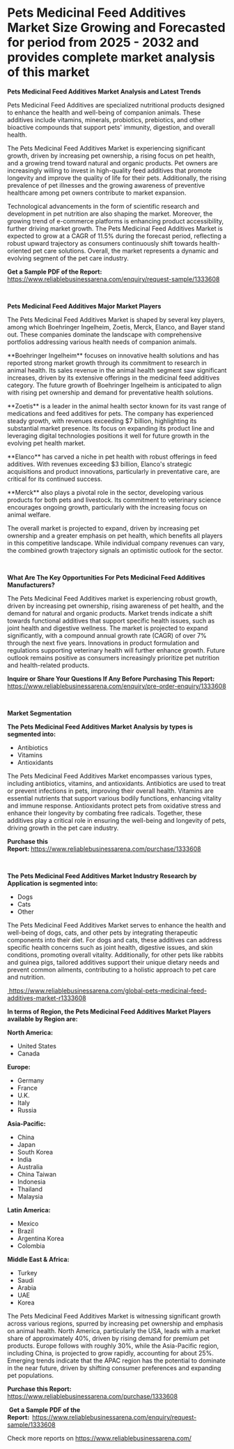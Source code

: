 <p><h1>Pets Medicinal Feed Additives Market Size Growing and Forecasted for period from 2025 - 2032 and provides complete market analysis of this market</h1></p><p><strong>Pets Medicinal Feed Additives Market Analysis and Latest Trends</strong></p>
<p><p>Pets Medicinal Feed Additives are specialized nutritional products designed to enhance the health and well-being of companion animals. These additives include vitamins, minerals, probiotics, prebiotics, and other bioactive compounds that support pets' immunity, digestion, and overall health.</p><p>The Pets Medicinal Feed Additives Market is experiencing significant growth, driven by increasing pet ownership, a rising focus on pet health, and a growing trend toward natural and organic products. Pet owners are increasingly willing to invest in high-quality feed additives that promote longevity and improve the quality of life for their pets. Additionally, the rising prevalence of pet illnesses and the growing awareness of preventive healthcare among pet owners contribute to market expansion.</p><p>Technological advancements in the form of scientific research and development in pet nutrition are also shaping the market. Moreover, the growing trend of e-commerce platforms is enhancing product accessibility, further driving market growth. The Pets Medicinal Feed Additives Market is expected to grow at a CAGR of 11.5% during the forecast period, reflecting a robust upward trajectory as consumers continuously shift towards health-oriented pet care solutions. Overall, the market represents a dynamic and evolving segment of the pet care industry.</p></p>
<p><strong>Get a Sample PDF of the Report:&nbsp;</strong> <a href="https://www.reliablebusinessarena.com/enquiry/request-sample/1333608?utm_campaign=2887&utm_medium=2&utm_source=Github&utm_content=ia&utm_term=24032025&utm_id=pets-medicinal-feed-additives">https://www.reliablebusinessarena.com/enquiry/request-sample/1333608</a></p>
<p>&nbsp;</p>
<p><strong>Pets Medicinal Feed Additives Major Market Players</strong></p>
<p><p>The Pets Medicinal Feed Additives Market is shaped by several key players, among which Boehringer Ingelheim, Zoetis, Merck, Elanco, and Bayer stand out. These companies dominate the landscape with comprehensive portfolios addressing various health needs of companion animals.</p><p>**Boehringer Ingelheim** focuses on innovative health solutions and has reported strong market growth through its commitment to research in animal health. Its sales revenue in the animal health segment saw significant increases, driven by its extensive offerings in the medicinal feed additives category. The future growth of Boehringer Ingelheim is anticipated to align with rising pet ownership and demand for preventative health solutions.</p><p>**Zoetis** is a leader in the animal health sector known for its vast range of medications and feed additives for pets. The company has experienced steady growth, with revenues exceeding $7 billion, highlighting its substantial market presence. Its focus on expanding its product line and leveraging digital technologies positions it well for future growth in the evolving pet health market.</p><p>**Elanco** has carved a niche in pet health with robust offerings in feed additives. With revenues exceeding $3 billion, Elanco's strategic acquisitions and product innovations, particularly in preventative care, are critical for its continued success.</p><p>**Merck** also plays a pivotal role in the sector, developing various products for both pets and livestock. Its commitment to veterinary science encourages ongoing growth, particularly with the increasing focus on animal welfare.</p><p>The overall market is projected to expand, driven by increasing pet ownership and a greater emphasis on pet health, which benefits all players in this competitive landscape. While individual company revenues can vary, the combined growth trajectory signals an optimistic outlook for the sector.</p></p>
<p>&nbsp;</p>
<p><strong>What Are The Key Opportunities For Pets Medicinal Feed Additives Manufacturers?</strong></p>
<p><p>The Pets Medicinal Feed Additives market is experiencing robust growth, driven by increasing pet ownership, rising awareness of pet health, and the demand for natural and organic products. Market trends indicate a shift towards functional additives that support specific health issues, such as joint health and digestive wellness. The market is projected to expand significantly, with a compound annual growth rate (CAGR) of over 7% through the next five years. Innovations in product formulation and regulations supporting veterinary health will further enhance growth. Future outlook remains positive as consumers increasingly prioritize pet nutrition and health-related products.</p></p>
<p><strong>Inquire or Share Your Questions If Any Before Purchasing This Report:</strong> <a href="https://www.reliablebusinessarena.com/enquiry/pre-order-enquiry/1333608?utm_campaign=2887&utm_medium=2&utm_source=Github&utm_content=ia&utm_term=24032025&utm_id=pets-medicinal-feed-additives">https://www.reliablebusinessarena.com/enquiry/pre-order-enquiry/1333608</a></p>
<p>&nbsp;</p>
<p><strong>Market Segmentation</strong></p>
<p><strong>The Pets Medicinal Feed Additives Market Analysis by types is segmented into:</strong></p>
<p><ul><li>Antibiotics</li><li>Vitamins</li><li>Antioxidants</li></ul></p>
<p><p>The Pets Medicinal Feed Additives Market encompasses various types, including antibiotics, vitamins, and antioxidants. Antibiotics are used to treat or prevent infections in pets, improving their overall health. Vitamins are essential nutrients that support various bodily functions, enhancing vitality and immune response. Antioxidants protect pets from oxidative stress and enhance their longevity by combating free radicals. Together, these additives play a critical role in ensuring the well-being and longevity of pets, driving growth in the pet care industry.</p></p>
<p><strong>Purchase this Report:&nbsp;</strong><a href="https://www.reliablebusinessarena.com/purchase/1333608?utm_campaign=2887&utm_medium=2&utm_source=Github&utm_content=ia&utm_term=24032025&utm_id=pets-medicinal-feed-additives">https://www.reliablebusinessarena.com/purchase/1333608</a></p>
<p>&nbsp;</p>
<p><strong>The Pets Medicinal Feed Additives Market Industry Research by Application is segmented into:</strong></p>
<p><ul><li>Dogs</li><li>Cats</li><li>Other</li></ul></p>
<p><p>The Pets Medicinal Feed Additives Market serves to enhance the health and well-being of dogs, cats, and other pets by integrating therapeutic components into their diet. For dogs and cats, these additives can address specific health concerns such as joint health, digestive issues, and skin conditions, promoting overall vitality. Additionally, for other pets like rabbits and guinea pigs, tailored additives support their unique dietary needs and prevent common ailments, contributing to a holistic approach to pet care and nutrition.</p></p>
<p><a href="https://www.reliablebusinessarena.com/global-pets-medicinal-feed-additives-market-r1333608?utm_campaign=2887&utm_medium=2&utm_source=Github&utm_content=ia&utm_term=24032025&utm_id=pets-medicinal-feed-additives">&nbsp;https://www.reliablebusinessarena.com/global-pets-medicinal-feed-additives-market-r1333608</a></p>
<p><strong>In terms of Region, the Pets Medicinal Feed Additives Market Players available by Region are:</strong></p>
<p>
    <p> <strong> North America: </strong>
        <ul>
            <li>United States</li>
            <li>Canada</li>
        </ul>
        </p> 
    <p> <strong> Europe: </strong>
        <ul>
            <li>Germany</li>
            <li>France</li>
            <li>U.K.</li>
            <li>Italy</li>
            <li>Russia</li>
        </ul>
        </p> 
    <p> <strong> Asia-Pacific: </strong>
        <ul>
            <li>China</li>
            <li>Japan</li>
            <li>South Korea</li>
            <li>India</li>
            <li>Australia</li>
            <li>China Taiwan</li>
            <li>Indonesia</li>
            <li>Thailand</li>
            <li>Malaysia</li>
        </ul>
        </p> 
    <p> <strong> Latin America: </strong>
        <ul>
            <li>Mexico</li>
            <li>Brazil</li>
            <li>Argentina Korea</li>
            <li>Colombia</li>
        </ul>
        </p> 
    <p> <strong> Middle East & Africa: </strong>
        <ul>
            <li>Turkey</li>
            <li>Saudi</li>
            <li>Arabia</li>
            <li>UAE</li>
            <li>Korea</li>
        </ul>
    </p>
    </p>
<p><p>The Pets Medicinal Feed Additives Market is witnessing significant growth across various regions, spurred by increasing pet ownership and emphasis on animal health. North America, particularly the USA, leads with a market share of approximately 40%, driven by rising demand for premium pet products. Europe follows with roughly 30%, while the Asia-Pacific region, including China, is projected to grow rapidly, accounting for about 25%. Emerging trends indicate that the APAC region has the potential to dominate in the near future, driven by shifting consumer preferences and expanding pet populations.</p></p>
<p><strong>Purchase this Report: </strong><a href="https://www.reliablebusinessarena.com/purchase/1333608?utm_campaign=2887&utm_medium=2&utm_source=Github&utm_content=ia&utm_term=24032025&utm_id=pets-medicinal-feed-additives">https://www.reliablebusinessarena.com/purchase/1333608</a></p>
<p>&nbsp;<strong>Get a Sample PDF of the Report:&nbsp;&nbsp;</strong><a href="https://www.reliablebusinessarena.com/enquiry/request-sample/1333608?utm_campaign=2887&utm_medium=2&utm_source=Github&utm_content=ia&utm_term=24032025&utm_id=pets-medicinal-feed-additives">https://www.reliablebusinessarena.com/enquiry/request-sample/1333608</a></p>
<p><strong></strong></p>
<p>Check more reports on <a href="https://www.reliablebusinessarena.com/?utm_campaign=2887&utm_medium=2&utm_source=Github&utm_content=ia&utm_term=24032025&utm_id=pets-medicinal-feed-additives">https://www.reliablebusinessarena.com/</a></p>